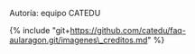   
Autoría: equipo CATEDU

  
{% include "git+https://github.com/catedu/faq-aularagon.git/imagenes\_creditos.md" %}

